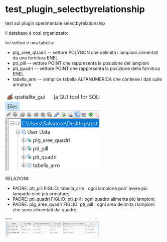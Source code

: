 # test_plugin_selectbyrelationship
test sul plugin sperimentale selectbyrelationship

il database è cosi organizzato:

tre vettori e una tabella:
+ plg_aree_qUadri -- vettore POLYGON che delimita i lampioni alimentati da una fornitura ENEL
+ pti_pill -- vettore POINT che rappresenta la posizione dei lampioni
+ pti_quadri -- vettore POINT che rappresenta la posizione della fornitura ENEL
+ tabella_arm -- semplice tabella ALFANUMERICA che contiene i dati sulle armature

<img src = "https://github.com/pigreco/test_plugin_selectbyrelationship/blob/master/database.jpg" width =300>

RELAZIONI:
+ PADRE: pti_pill FIGLIO: tabella_arm : ogni lampione puo' avere più lampade cioè più armature;
+ PADRE: pti_quadri FIGLIO: pti_pill : ogni quadro alimenta più lampioni;
+ PADRE: plg_aree_quadri FIGLIO: pti_pill : ogni area delimita i lampioni che sono alimentati dal quadro;

<img src = "https://github.com/pigreco/test_plugin_selectbyrelationship/blob/master/N4.jpg" width =300>
